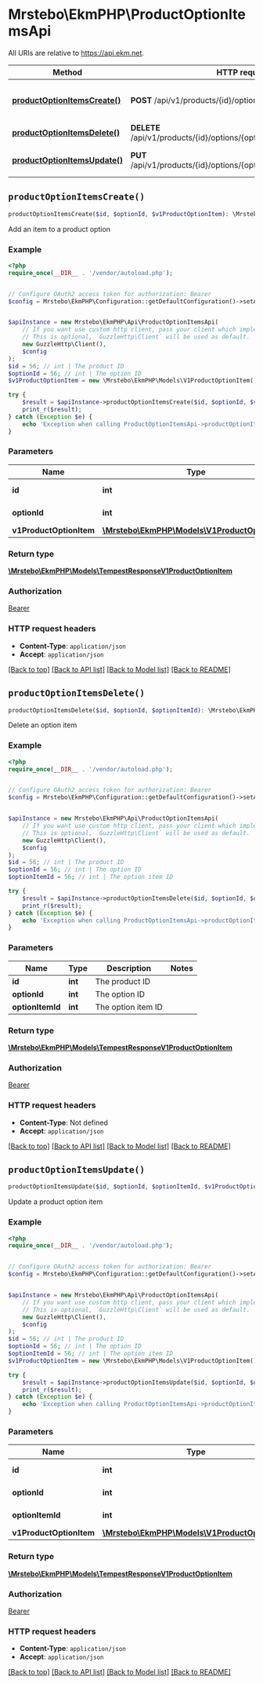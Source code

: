 # Mrstebo\EkmPHP\ProductOptionItemsApi

All URIs are relative to https://api.ekm.net.

Method | HTTP request | Description
------------- | ------------- | -------------
[**productOptionItemsCreate()**](ProductOptionItemsApi.md#productOptionItemsCreate) | **POST** /api/v1/products/{id}/options/{optionId}/items | Add an item to a product option
[**productOptionItemsDelete()**](ProductOptionItemsApi.md#productOptionItemsDelete) | **DELETE** /api/v1/products/{id}/options/{optionId}/items/{optionItemId} | Delete an option item
[**productOptionItemsUpdate()**](ProductOptionItemsApi.md#productOptionItemsUpdate) | **PUT** /api/v1/products/{id}/options/{optionId}/items/{optionItemId} | Update a product option item


## `productOptionItemsCreate()`

```php
productOptionItemsCreate($id, $optionId, $v1ProductOptionItem): \Mrstebo\EkmPHP\Models\TempestResponseV1ProductOptionItem
```

Add an item to a product option

### Example

```php
<?php
require_once(__DIR__ . '/vendor/autoload.php');


// Configure OAuth2 access token for authorization: Bearer
$config = Mrstebo\EkmPHP\Configuration::getDefaultConfiguration()->setAccessToken('YOUR_ACCESS_TOKEN');


$apiInstance = new Mrstebo\EkmPHP\Api\ProductOptionItemsApi(
    // If you want use custom http client, pass your client which implements `GuzzleHttp\ClientInterface`.
    // This is optional, `GuzzleHttp\Client` will be used as default.
    new GuzzleHttp\Client(),
    $config
);
$id = 56; // int | The product ID
$optionId = 56; // int | The option ID
$v1ProductOptionItem = new \Mrstebo\EkmPHP\Models\V1ProductOptionItem(); // \Mrstebo\EkmPHP\Models\V1ProductOptionItem

try {
    $result = $apiInstance->productOptionItemsCreate($id, $optionId, $v1ProductOptionItem);
    print_r($result);
} catch (Exception $e) {
    echo 'Exception when calling ProductOptionItemsApi->productOptionItemsCreate: ', $e->getMessage(), PHP_EOL;
}
```

### Parameters

Name | Type | Description  | Notes
------------- | ------------- | ------------- | -------------
 **id** | **int**| The product ID |
 **optionId** | **int**| The option ID |
 **v1ProductOptionItem** | [**\Mrstebo\EkmPHP\Models\V1ProductOptionItem**](../Model/V1ProductOptionItem.md)|  | [optional]

### Return type

[**\Mrstebo\EkmPHP\Models\TempestResponseV1ProductOptionItem**](../Model/TempestResponseV1ProductOptionItem.md)

### Authorization

[Bearer](../../README.md#Bearer)

### HTTP request headers

- **Content-Type**: `application/json`
- **Accept**: `application/json`

[[Back to top]](#) [[Back to API list]](../../README.md#endpoints)
[[Back to Model list]](../../README.md#models)
[[Back to README]](../../README.md)

## `productOptionItemsDelete()`

```php
productOptionItemsDelete($id, $optionId, $optionItemId): \Mrstebo\EkmPHP\Models\TempestResponseV1ProductOptionItem
```

Delete an option item

### Example

```php
<?php
require_once(__DIR__ . '/vendor/autoload.php');


// Configure OAuth2 access token for authorization: Bearer
$config = Mrstebo\EkmPHP\Configuration::getDefaultConfiguration()->setAccessToken('YOUR_ACCESS_TOKEN');


$apiInstance = new Mrstebo\EkmPHP\Api\ProductOptionItemsApi(
    // If you want use custom http client, pass your client which implements `GuzzleHttp\ClientInterface`.
    // This is optional, `GuzzleHttp\Client` will be used as default.
    new GuzzleHttp\Client(),
    $config
);
$id = 56; // int | The product ID
$optionId = 56; // int | The option ID
$optionItemId = 56; // int | The option item ID

try {
    $result = $apiInstance->productOptionItemsDelete($id, $optionId, $optionItemId);
    print_r($result);
} catch (Exception $e) {
    echo 'Exception when calling ProductOptionItemsApi->productOptionItemsDelete: ', $e->getMessage(), PHP_EOL;
}
```

### Parameters

Name | Type | Description  | Notes
------------- | ------------- | ------------- | -------------
 **id** | **int**| The product ID |
 **optionId** | **int**| The option ID |
 **optionItemId** | **int**| The option item ID |

### Return type

[**\Mrstebo\EkmPHP\Models\TempestResponseV1ProductOptionItem**](../Model/TempestResponseV1ProductOptionItem.md)

### Authorization

[Bearer](../../README.md#Bearer)

### HTTP request headers

- **Content-Type**: Not defined
- **Accept**: `application/json`

[[Back to top]](#) [[Back to API list]](../../README.md#endpoints)
[[Back to Model list]](../../README.md#models)
[[Back to README]](../../README.md)

## `productOptionItemsUpdate()`

```php
productOptionItemsUpdate($id, $optionId, $optionItemId, $v1ProductOptionItem): \Mrstebo\EkmPHP\Models\TempestResponseV1ProductOptionItem
```

Update a product option item

### Example

```php
<?php
require_once(__DIR__ . '/vendor/autoload.php');


// Configure OAuth2 access token for authorization: Bearer
$config = Mrstebo\EkmPHP\Configuration::getDefaultConfiguration()->setAccessToken('YOUR_ACCESS_TOKEN');


$apiInstance = new Mrstebo\EkmPHP\Api\ProductOptionItemsApi(
    // If you want use custom http client, pass your client which implements `GuzzleHttp\ClientInterface`.
    // This is optional, `GuzzleHttp\Client` will be used as default.
    new GuzzleHttp\Client(),
    $config
);
$id = 56; // int | The product ID
$optionId = 56; // int | The option ID
$optionItemId = 56; // int | The option item ID
$v1ProductOptionItem = new \Mrstebo\EkmPHP\Models\V1ProductOptionItem(); // \Mrstebo\EkmPHP\Models\V1ProductOptionItem

try {
    $result = $apiInstance->productOptionItemsUpdate($id, $optionId, $optionItemId, $v1ProductOptionItem);
    print_r($result);
} catch (Exception $e) {
    echo 'Exception when calling ProductOptionItemsApi->productOptionItemsUpdate: ', $e->getMessage(), PHP_EOL;
}
```

### Parameters

Name | Type | Description  | Notes
------------- | ------------- | ------------- | -------------
 **id** | **int**| The product ID |
 **optionId** | **int**| The option ID |
 **optionItemId** | **int**| The option item ID |
 **v1ProductOptionItem** | [**\Mrstebo\EkmPHP\Models\V1ProductOptionItem**](../Model/V1ProductOptionItem.md)|  | [optional]

### Return type

[**\Mrstebo\EkmPHP\Models\TempestResponseV1ProductOptionItem**](../Model/TempestResponseV1ProductOptionItem.md)

### Authorization

[Bearer](../../README.md#Bearer)

### HTTP request headers

- **Content-Type**: `application/json`
- **Accept**: `application/json`

[[Back to top]](#) [[Back to API list]](../../README.md#endpoints)
[[Back to Model list]](../../README.md#models)
[[Back to README]](../../README.md)
